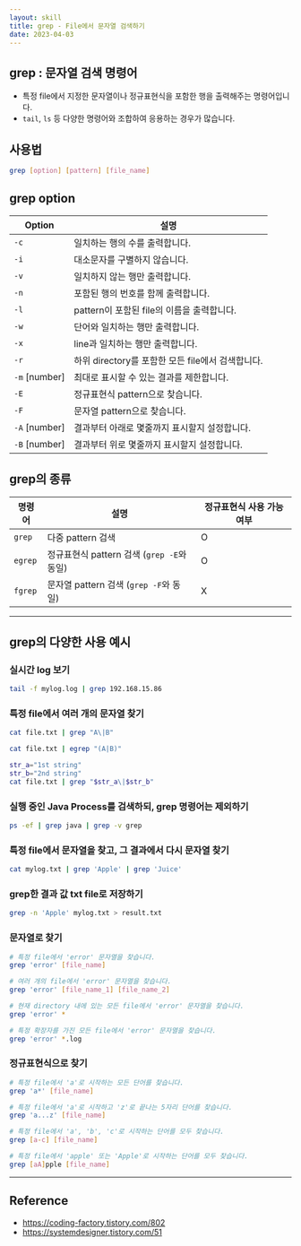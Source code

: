 ```yaml
---
layout: skill
title: grep - File에서 문자열 검색하기
date: 2023-04-03
---
```



## grep : 문자열 검색 명령어

- 특정 file에서 지정한 문자열이나 정규표현식을 포함한 행을 출력해주는 명령어입니다.
- `tail`, `ls` 등 다양한 명령어와 조합하여 응용하는 경우가 많습니다.


## 사용법

```sh
grep [option] [pattern] [file_name]
```


## grep option

| Option | 설명 |
| --- | --- |
| `-c` | 일치하는 행의 수를 출력합니다. |
| `-i` | 대소문자를 구별하지 않습니다. |
| `-v` | 일치하지 않는 행만 출력합니다. |
| `-n` | 포함된 행의 번호를 함께 출력합니다. |
| `-l` | pattern이 포함된 file의 이름을 출력합니다. |
| `-w` | 단어와 일치하는 행만 출력합니다. |
| `-x` | line과 일치하는 행만 출력합니다. |
| `-r` | 하위 directory를 포함한 모든 file에서 검색합니다. |
| `-m` [number] | 최대로 표시할 수 있는 결과를 제한합니다. |
| `-E` | 정규표현식 pattern으로 찾습니다. |
| `-F` | 문자열 pattern으로 찾습니다. |
| `-A` [number] | 결과부터 아래로 몇줄까지 표시할지 설정합니다. |
| `-B` [number] | 결과부터 위로 몇줄까지 표시할지 설정합니다. |


## grep의 종류

| 명령어 | 설명 | 정규표현식 사용 가능 여부 |
| --- | --- | --- |
| `grep` | 다중 pattern 검색 | O |
| `egrep` | 정규표현식 pattern 검색 (`grep -E`와 동일) | O |
| `fgrep` | 문자열 pattern 검색 (`grep -F`와 동일) | X |


---


## grep의 다양한 사용 예시


### 실시간 log 보기

```sh
tail -f mylog.log | grep 192.168.15.86
```


### 특정 file에서 여러 개의 문자열 찾기

```sh
cat file.txt | grep "A\|B"
```

```sh
cat file.txt | egrep "(A|B)"
```

```sh
str_a="1st string"
str_b="2nd string"
cat file.txt | grep "$str_a\|$str_b"
```


### 실행 중인 Java Process를 검색하되, grep 명령어는 제외하기

```sh
ps -ef | grep java | grep -v grep
```


### 특정 file에서 문자열을 찾고, 그 결과에서 다시 문자열 찾기

```sh
cat mylog.txt | grep 'Apple' | grep 'Juice'
```


### grep한 결과 값 txt file로 저장하기

```sh
grep -n 'Apple' mylog.txt > result.txt
```


### 문자열로 찾기

```sh
# 특정 file에서 'error' 문자열을 찾습니다.
grep 'error' [file_name]

# 여러 개의 file에서 'error' 문자열을 찾습니다.
grep 'error' [file_name_1] [file_name_2]

# 현재 directory 내에 있는 모든 file에서 'error' 문자열을 찾습니다.
grep 'error' *

# 특정 확장자를 가진 모든 file에서 'error' 문자열을 찾습니다.
grep 'error' *.log
```


### 정규표현식으로 찾기

```sh
# 특정 file에서 'a'로 시작하는 모든 단어를 찾습니다.
grep 'a*' [file_name]

# 특정 file에서 'a'로 시작하고 'z'로 끝나는 5자리 단어를 찾습니다.
grep 'a...z' [file_name]

# 특정 file에서 'a', 'b', 'c'로 시작하는 단어를 모두 찾습니다.
grep [a-c] [file_name]

# 특정 file에서 'apple' 또는 'Apple'로 시작하는 단어를 모두 찾습니다.
grep [aA]pple [file_name]
```


---


## Reference

- <https://coding-factory.tistory.com/802>
- <https://systemdesigner.tistory.com/51>
